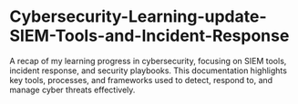 # Cybersecurity-Learning-update-SIEM-Tools-and-Incident-Response
A recap of my learning progress in cybersecurity, focusing on SIEM tools, incident response, and security playbooks. This documentation highlights key tools, processes, and frameworks used to detect, respond to, and manage cyber threats effectively.
